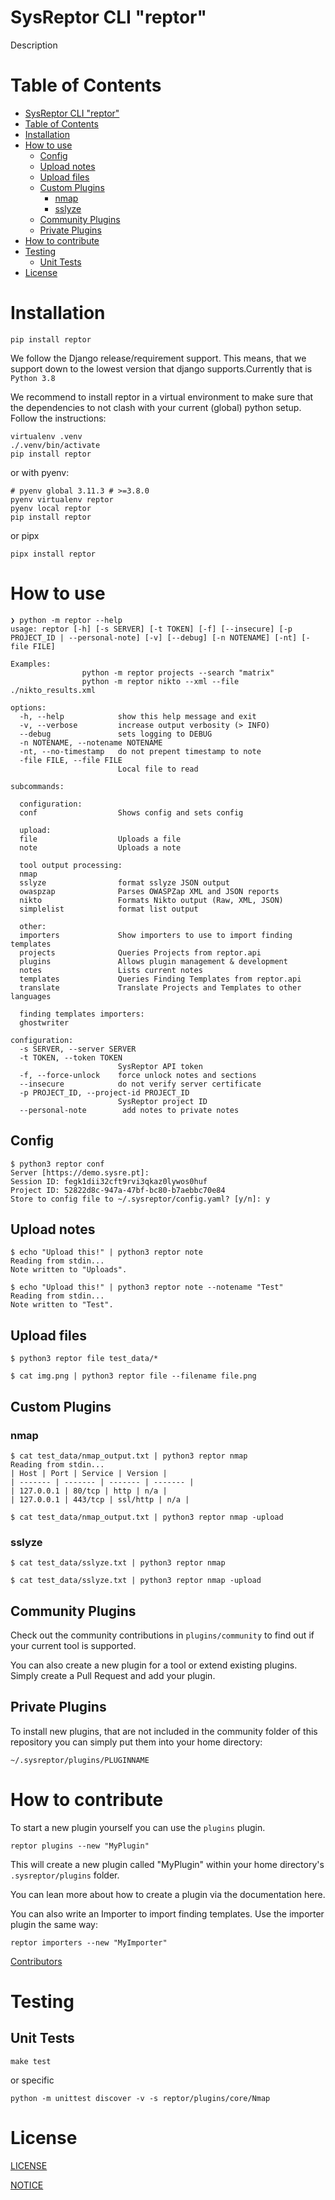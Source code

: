 # SysReptor CLI "reptor"
Description

# Table of Contents
- [SysReptor CLI "reptor"](#sysreptor-cli-reptor)
- [Table of Contents](#table-of-contents)
- [Installation](#installation)
- [How to use](#how-to-use)
  - [Config](#config)
  - [Upload notes](#upload-notes)
  - [Upload files](#upload-files)
  - [Custom Plugins](#custom-plugins)
    - [nmap](#nmap)
    - [sslyze](#sslyze)
  - [Community Plugins](#community-plugins)
  - [Private Plugins](#private-plugins)
- [How to contribute](#how-to-contribute)
- [Testing](#testing)
  - [Unit Tests](#unit-tests)
- [License](#license)



# Installation

```
pip install reptor
```

We follow the Django release/requirement support. This means, that we support down to the lowest version that django supports.Currently that is `Python 3.8`

We recommend to install reptor in a virtual environment to make sure that the dependencies to not clash with your current (global) python setup. Follow the instructions:

```
virtualenv .venv
./.venv/bin/activate
pip install reptor
```

or with pyenv:
```
# pyenv global 3.11.3 # >=3.8.0
pyenv virtualenv reptor
pyenv local reptor
pip install reptor
```

or pipx
```
pipx install reptor
```

# How to use

```
❯ python -m reptor --help
usage: reptor [-h] [-s SERVER] [-t TOKEN] [-f] [--insecure] [-p PROJECT_ID | --personal-note] [-v] [--debug] [-n NOTENAME] [-nt] [-file FILE]

Examples:
                python -m reptor projects --search "matrix"
                python -m reptor nikto --xml --file ./nikto_results.xml

options:
  -h, --help            show this help message and exit
  -v, --verbose         increase output verbosity (> INFO)
  --debug               sets logging to DEBUG
  -n NOTENAME, --notename NOTENAME
  -nt, --no-timestamp   do not prepent timestamp to note
  -file FILE, --file FILE
                        Local file to read

subcommands:

  configuration:
  conf                  Shows config and sets config

  upload:
  file                  Uploads a file
  note                  Uploads a note

  tool output processing:
  nmap
  sslyze                format sslyze JSON output
  owaspzap              Parses OWASPZap XML and JSON reports
  nikto                 Formats Nikto output (Raw, XML, JSON)
  simplelist            format list output

  other:
  importers             Show importers to use to import finding templates
  projects              Queries Projects from reptor.api
  plugins               Allows plugin management & development
  notes                 Lists current notes
  templates             Queries Finding Templates from reptor.api
  translate             Translate Projects and Templates to other languages

  finding templates importers:
  ghostwriter

configuration:
  -s SERVER, --server SERVER
  -t TOKEN, --token TOKEN
                        SysReptor API token
  -f, --force-unlock    force unlock notes and sections
  --insecure            do not verify server certificate
  -p PROJECT_ID, --project-id PROJECT_ID
                        SysReptor project ID
  --personal-note        add notes to private notes

```


## Config
```
$ python3 reptor conf
Server [https://demo.sysre.pt]:
Session ID: fegk1dii32cft9rvi3qkaz0lywos0huf
Project ID: 52822d8c-947a-47bf-bc80-b7aebbc70e84
Store to config file to ~/.sysreptor/config.yaml? [y/n]: y
```

## Upload notes
```
$ echo "Upload this!" | python3 reptor note
Reading from stdin...
Note written to "Uploads".
```

```
$ echo "Upload this!" | python3 reptor note --notename "Test"
Reading from stdin...
Note written to "Test".
```

## Upload files
```
$ python3 reptor file test_data/*
```

```
$ cat img.png | python3 reptor file --filename file.png
```

## Custom Plugins
### nmap

```
$ cat test_data/nmap_output.txt | python3 reptor nmap
Reading from stdin...
| Host | Port | Service | Version |
| ------- | ------- | ------- | ------- |
| 127.0.0.1 | 80/tcp | http | n/a |
| 127.0.0.1 | 443/tcp | ssl/http | n/a |
```

```
$ cat test_data/nmap_output.txt | python3 reptor nmap -upload
```

### sslyze
```
$ cat test_data/sslyze.txt | python3 reptor nmap
```

```
$ cat test_data/sslyze.txt | python3 reptor nmap -upload
```

## Community Plugins
Check out the community contributions in `plugins/community` to find out if your current tool is supported.

You can also create a new plugin for a tool or extend existing plugins. Simply create a Pull Request and add your plugin.
## Private Plugins
To install new plugins, that are not included in the community folder of this repository you can simply
put them into your home directory:
```
~/.sysreptor/plugins/PLUGINNAME
```


# How to contribute

To start a new plugin yourself you can use the `plugins` plugin.
```
reptor plugins --new "MyPlugin"
```

This will create a new plugin called "MyPlugin" within your home directory's `.sysreptor/plugins` folder.

You can lean more about how to create a plugin via the documentation here.

You can also write an Importer to import finding templates. Use the importer plugin the same way:

```
reptor importers --new "MyImporter"
```

[Contributors](CONTRIBUTING.md)

# Testing
## Unit Tests

```
make test
```

or specific

```
python -m unittest discover -v -s reptor/plugins/core/Nmap
```

# License

[LICENSE](LICENSE)

[NOTICE](NOTICE)